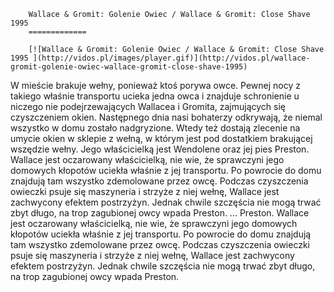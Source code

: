 
        Wallace & Gromit: Golenie Owiec / Wallace & Gromit: Close Shave 1995 
        =============
        
        [![Wallace & Gromit: Golenie Owiec / Wallace & Gromit: Close Shave 1995 ](http://vidos.pl/images/player.gif)](http://vidos.pl/wallace-gromit-golenie-owiec-wallace-gromit-close-shave-1995)
        
        
 W mieście brakuje wełny, ponieważ ktoś porywa owce. Pewnej nocy z takiego właśnie transportu ucieka jedna owca i znajduje schronienie u niczego nie podejrzewających Wallacea i Gromita, zajmujących się czyszczeniem okien. Następnego dnia nasi bohaterzy odkrywają, że niemal wszystko w domu zostało nadgryzione. Wtedy też dostają zlecenie na umycie okien w sklepie z wełną, w którym jest pod dostatkiem brakującej wszędzie wełny. Jego właścicielką jest Wendolene oraz jej pies Preston. Wallace jest oczarowany właścicielką, nie wie, że sprawczyni jego domowych kłopotów uciekła właśnie z jej transportu. Po powrocie do domu znajdują tam wszystko zdemolowane przez owcę. Podczas czyszczenia owieczki psuje się maszyneria i strzyże z niej wełnę, Wallace jest zachwycony efektem postrzyżyn. Jednak chwile szczęścia nie mogą trwać zbyt długo, na trop zagubionej owcy wpada Preston.  ... Preston. Wallace jest oczarowany właścicielką, nie wie, że sprawczyni jego domowych kłopotów uciekła właśnie z jej transportu. Po powrocie do domu znajdują tam wszystko zdemolowane przez owcę. Podczas czyszczenia owieczki psuje się maszyneria i strzyże z niej wełnę, Wallace jest zachwycony efektem postrzyżyn. Jednak chwile szczęścia nie mogą trwać zbyt długo, na trop zagubionej owcy wpada Preston.
    